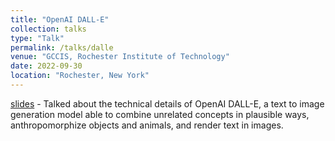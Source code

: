 ```yaml
---
title: "OpenAI DALL-E"
collection: talks
type: "Talk"
permalink: /talks/dalle
venue: "GCCIS, Rochester Institute of Technology"
date: 2022-09-30
location: "Rochester, New York"
---
```


[slides](https://thapa-jeevan.github.io/files/OpenAI%20DALL-E.pdf) - Talked about the technical details of OpenAI DALL-E, a text to image generation model able to combine unrelated concepts in plausible ways, anthropomorphize objects and animals, and render text in images.
